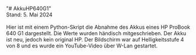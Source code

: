 "# AkkuHP640G1" 
\
Stand: 5. Mai 2024\
\
Hier ist mit einem Python-Skript die Abnahme des Akkus eines HP ProBook 640 G1 dargestellt. Die Werte wurden händisch mitgeschrieben. Der Akku ist neu, jedoch kein original HP. Der Bildschirm war auf Helligkeitsstufe 4 von 8 und es wurde ein YouTube-Video über W-Lan gestartet.
